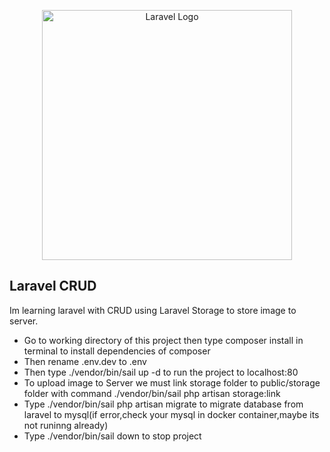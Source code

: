 <p align="center"><a href="https://laravel.com" target="_blank"><img src="https://raw.githubusercontent.com/laravel/art/master/logo-lockup/5%20SVG/2%20CMYK/1%20Full%20Color/laravel-logolockup-cmyk-red.svg" width="400" alt="Laravel Logo"></a></p>

## Laravel CRUD

Im learning laravel with CRUD using Laravel Storage to store image to server.

- Go to working directory of this project then type composer install in terminal to install dependencies of composer
- Then rename .env.dev to .env
- Then type ./vendor/bin/sail up -d to run the project to localhost:80
- To upload image to Server we must link storage folder to public/storage folder with command ./vendor/bin/sail php artisan storage:link
- Type ./vendor/bin/sail php artisan migrate to migrate database from laravel to mysql(if error,check your mysql in docker container,maybe its not runinng already)
- Type ./vendor/bin/sail down to stop project